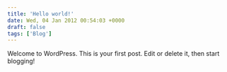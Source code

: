 ```yaml
---
title: 'Hello world!'
date: Wed, 04 Jan 2012 00:54:03 +0000
draft: false
tags: ['Blog']
---
```


Welcome to WordPress. This is your first post. Edit or delete it, then start blogging!